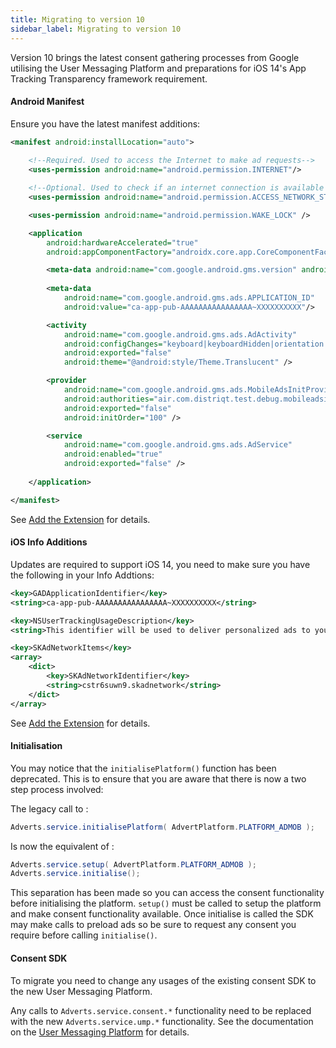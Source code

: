 ```yaml
---
title: Migrating to version 10
sidebar_label: Migrating to version 10
---
```


Version 10 brings the latest consent gathering processes from Google utilising the User Messaging Platform and preparations for iOS 14's App Tracking Transparency framework requirement.


#### Android Manifest

Ensure you have the latest manifest additions:

```xml
<manifest android:installLocation="auto">
	
	<!--Required. Used to access the Internet to make ad requests-->
	<uses-permission android:name="android.permission.INTERNET"/>

	<!--Optional. Used to check if an internet connection is available prior to making an ad request.-->
	<uses-permission android:name="android.permission.ACCESS_NETWORK_STATE"/>

	<uses-permission android:name="android.permission.WAKE_LOCK" />

	<application 
		android:hardwareAccelerated="true"
		android:appComponentFactory="androidx.core.app.CoreComponentFactory">

		<meta-data android:name="com.google.android.gms.version" android:value="@integer/google_play_services_version"/>
		
		<meta-data
			android:name="com.google.android.gms.ads.APPLICATION_ID"
			android:value="ca-app-pub-AAAAAAAAAAAAAAAA~XXXXXXXXXX"/>

		<activity 
			android:name="com.google.android.gms.ads.AdActivity"
			android:configChanges="keyboard|keyboardHidden|orientation|screenLayout|uiMode|screenSize|smallestScreenSize" 
			android:exported="false"
			android:theme="@android:style/Theme.Translucent" />

		<provider
			android:name="com.google.android.gms.ads.MobileAdsInitProvider"
			android:authorities="air.com.distriqt.test.debug.mobileadsinitprovider"
			android:exported="false"
			android:initOrder="100" />

		<service
			android:name="com.google.android.gms.ads.AdService"
			android:enabled="true"
			android:exported="false" />
			
	</application>

</manifest>
```

See [Add the Extension](add-the-extension) for details.



#### iOS Info Additions

Updates are required to support iOS 14, you need to make sure you have the following in your Info Addtions:

```xml
<key>GADApplicationIdentifier</key>
<string>ca-app-pub-AAAAAAAAAAAAAAAA~XXXXXXXXXX</string>

<key>NSUserTrackingUsageDescription</key>
<string>This identifier will be used to deliver personalized ads to you.</string>

<key>SKAdNetworkItems</key>
<array>
    <dict>
        <key>SKAdNetworkIdentifier</key>
        <string>cstr6suwn9.skadnetwork</string>
    </dict>
</array>
```

See [Add the Extension](add-the-extension) for details.





#### Initialisation

You may notice that the `initialisePlatform()` function has been deprecated. This is to ensure that you are aware that there is now a two step process involved:

The legacy call to :

```actionscript
Adverts.service.initialisePlatform( AdvertPlatform.PLATFORM_ADMOB );
```

Is now the equivalent of :

```actionscript
Adverts.service.setup( AdvertPlatform.PLATFORM_ADMOB );
Adverts.service.initialise();
```

This separation has been made so you can access the consent functionality before initialising the platform. `setup()` must be called to setup the platform and make consent functionality available. Once initialise is called the SDK may make calls to preload ads so be sure to request any consent you require before calling `initialise()`. 



#### Consent SDK

To migrate you need to change any usages of the existing consent SDK to the new User Messaging Platform.

Any calls to `Adverts.service.consent.*` functionality need to be replaced with the new `Adverts.service.ump.*` functionality. See the documentation on the [User Messaging Platform](user-messaging-platform) for details.














